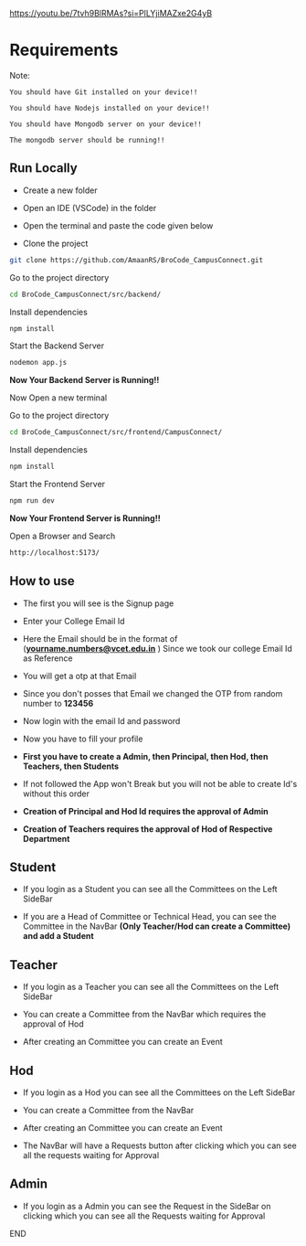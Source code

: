 https://youtu.be/7tvh9BlRMAs?si=PlLYjiMAZxe2G4yB
# Requirements
Note:

    You should have Git installed on your device!!

    You should have Nodejs installed on your device!!

    You should have Mongodb server on your device!!

    The mongodb server should be running!!

    





## Run Locally
- Create a new folder

- Open an IDE (VSCode) in the folder

- Open the terminal and paste the code given below

- Clone the project

```bash
git clone https://github.com/AmaanRS/BroCode_CampusConnect.git
```

Go to the project directory

```bash
cd BroCode_CampusConnect/src/backend/
```

Install dependencies

```bash
npm install
```

Start the Backend Server

```bash
nodemon app.js
```
**Now Your Backend Server is Running!!**


Now Open a new terminal

Go to the project directory

```bash
cd BroCode_CampusConnect/src/frontend/CampusConnect/
```
Install dependencies

```bash
npm install
```

Start the Frontend Server

```bash
npm run dev
```

**Now Your Frontend Server is Running!!**

Open a Browser and Search

```bash
http://localhost:5173/
```


## How to use

- The first you will see is the Signup page

- Enter your College Email Id

- Here the Email should be in the format of (**yourname.numbers@vcet.edu.in** ) Since we took our college Email Id as Reference

- You will get a otp at that Email

- Since you don't posses that Email we changed the OTP from random number to **123456**

- Now login with the email Id and password

- Now you have to fill your profile

- **First you have to create a Admin, then Principal, then Hod, then Teachers, then Students**

- If not followed the App won't Break but you will not be able to create Id's without this order

- **Creation of Principal and Hod Id requires the approval of Admin**

- **Creation of Teachers requires the approval of Hod of Respective Department** 

## Student
- If you login as a Student you can see all the Committees on the Left SideBar

- If you are a Head of Committee or Technical Head, you can see the Committee in the NavBar **(Only Teacher/Hod can create a Committee) and add a Student**

## Teacher
- If you login as a Teacher you can see all the Committees on the Left SideBar

- You can create a Committee from the NavBar which requires the approval of Hod

- After creating an Committee you can create an Event

## Hod
- If you login as a Hod you can see all the Committees on the Left SideBar

- You can create a Committee from the NavBar

- After creating an Committee you can create an Event

- The NavBar will have a Requests button after clicking which you can see all the requests waiting for Approval

## Admin
- If you login as a Admin you can see the Request in the SideBar on clicking which you can see all the Requests waiting for Approval

END
